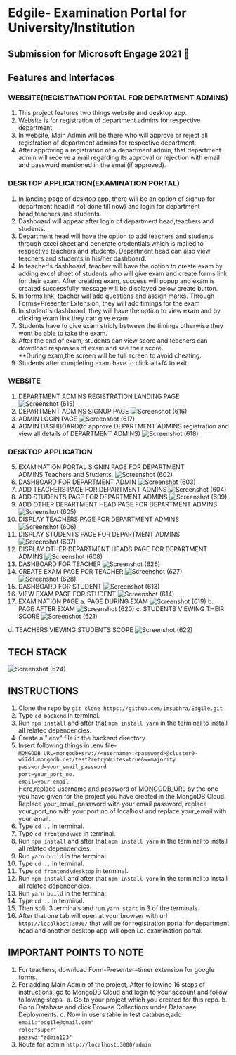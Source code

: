 # Edgile- Examination Portal for University/Institution
## Submission for Microsoft Engage 2021 🌟

## Features and Interfaces

### WEBSITE(REGISTRATION PORTAL FOR DEPARTMENT ADMINS)
1. This project features two things website and desktop app.
2. Website is for registration of department admins for respective department.
3. In website, Main Admin will be there who will approve or reject all registration of department admins for respective department.
4. After approving a registration of a department admin, that department admin will receive a mail regarding its approval or rejection with email and password mentioned in the email(if approved). 

### DESKTOP APPLICATION(EXAMINATION PORTAL)

1. In landing page of desktop app, there will be an option of signup for department head(if not done till now) and login for department head,teachers and students.
2. Dashboard will appear after login of department head,teachers and students.
3. Department head will have the option to add teachers and students through excel sheet and generate credentials which is mailed to respective teachers and students. Department head can also view teachers and students in his/her dashboard.
4. In teacher's dashboard, teacher will have the option to create exam by adding excel sheet of students who will give exam and create forms link for their exam. After creating exam, success will popup and exam is created successfully message will be displayed below create button.
5. In forms link, teacher will add questions and assign marks. Through Forms+Presenter Extension, they will add timings for the exam
5. In student's dashboard, they will have the option to view exam and by clicking exam link they can give exam.
6. Students have to give exam stricly between the timings otherwise they wont be able to take the exam.
7. After the end of exam, students can view score and teachers can download responses of exam and see their score.  
**During exam,the screen will be full screen to avoid cheating.
8. Students after completing exam have to click alt+f4 to exit.

### WEBSITE 
 
 1. DEPARTMENT ADMINS REGISTRATION LANDING PAGE
 ![Screenshot (615)](https://user-images.githubusercontent.com/51112668/143490257-9e7abbc4-74b7-4e7e-ba1e-f694d00cc59b.png)
 2. DEPARTMENT ADMINS SIGNUP PAGE
 ![Screenshot (616)](https://user-images.githubusercontent.com/51112668/143490253-9efc1029-ee93-478a-a32c-c5074634edd6.png)
 3. ADMIN LOGIN PAGE
 ![Screenshot (617)](https://user-images.githubusercontent.com/51112668/143490250-2fc665e6-4aea-40b3-8f71-7e0e61762fbb.png)
 4. ADMIN DASHBOARD(to approve DEPARTMENT ADMINS registration and view all details of DEPARTMENT ADMINS)
 ![Screenshot (618)](https://user-images.githubusercontent.com/51112668/143490241-6406bbac-4422-4040-850d-3c1e3f631485.png)

### DESKTOP APPLICATION 

 5. EXAMINATION PORTAL SIGNIN PAGE FOR DEPARTMENT ADMINS,Teachers and Students.
 ![Screenshot (602)](https://user-images.githubusercontent.com/51112668/143488042-554fbd2c-f28a-4c97-b4f9-0aad571b6edd.png)
 6. DASHBOARD FOR DEPARTMENT ADMIN
 ![Screenshot (603)](https://user-images.githubusercontent.com/51112668/143488704-b31fc9be-590e-4c3a-b9bf-21e84acd2b48.png)
 7. ADD TEACHERS PAGE FOR DEPARTMENT ADMINS
 ![Screenshot (604)](https://user-images.githubusercontent.com/51112668/143488700-8454e0dc-e82b-40f9-865f-08b30d99419f.png)
 8. ADD STUDENTS PAGE FOR DEPARTMENT ADMINS
 ![Screenshot (609)](https://user-images.githubusercontent.com/51112668/143489126-5a9b09ae-0396-4266-8197-c03982ad7c99.png)
 9. ADD OTHER DEPARTMENT HEAD PAGE FOR DEPARTMENT ADMINS
![Screenshot (605)](https://user-images.githubusercontent.com/51112668/143488694-3f2a3146-2ced-48be-bbe2-fd9846cd3c51.png)
 10. DISPLAY TEACHERS PAGE FOR DEPARTMENT ADMINS
 ![Screenshot (606)](https://user-images.githubusercontent.com/51112668/143488687-a2685307-73fa-40d7-976e-bd44b7ee35b6.png)
 11. DISPLAY STUDENTS PAGE FOR DEPARTMENT ADMINS
  ![Screenshot (607)](https://user-images.githubusercontent.com/51112668/143488683-c19508e6-11d9-4362-9411-0bef5a47773e.png)
 12. DISPLAY OTHER DEPARTMENT HEADS PAGE FOR DEPARTMENT ADMINS
 ![Screenshot (608)](https://user-images.githubusercontent.com/51112668/143488678-70ad57f0-ef44-429e-a0c4-2750af9fee26.png)
 11. DASHBOARD FOR TEACHER
 ![Screenshot (626)](https://user-images.githubusercontent.com/51112668/143769128-777c0465-5ec6-45fb-b6e9-33e64186cd24.png)
 12. CREATE EXAM PAGE FOR TEACHER
 ![Screenshot (627)](https://user-images.githubusercontent.com/51112668/143769119-16714d4f-6c08-4e32-b8dd-2daa00f93728.png)
 ![Screenshot (628)](https://user-images.githubusercontent.com/51112668/143769135-e29ac4dd-ff53-47e7-b0ec-24f930f93a18.png)
 13. DASHBOARD FOR STUDENT
 ![Screenshot (613)](https://user-images.githubusercontent.com/51112668/143489942-0d7b15e4-2efc-429f-8f79-9d97036e6033.png)
 14. VIEW EXAM PAGE FOR STUDENT
 ![Screenshot (614)](https://user-images.githubusercontent.com/51112668/143489893-adc4f494-a6e5-444f-a1d5-c4b9b6c5e3b3.png)
 15. EXAMINATION PAGE
  a. PAGE DURING EXAM
  ![Screenshot (619)](https://user-images.githubusercontent.com/51112668/143673904-ca14adbb-541d-49f6-a987-981144916e2a.png)
  b. PAGE AFTER EXAM
  ![Screenshot (620)](https://user-images.githubusercontent.com/51112668/143673907-b02673f9-324e-43c7-9736-75c16f7d9fe5.png)
  c. STUDENTS VIEWING THEIR SCORE
  ![Screenshot (621)](https://user-images.githubusercontent.com/51112668/143673914-08adebdf-dd64-4d3f-832a-645f1d440588.png)

  d. TEACHERS VIEWING STUDENTS SCORE
  ![Screenshot (622)](https://user-images.githubusercontent.com/51112668/143673912-0f0173c2-5e32-4294-936e-0421d37ffd17.png)


## TECH STACK

![Screenshot (624)](https://user-images.githubusercontent.com/51112668/143719204-27679aad-8f9f-400b-8226-19c1a825a8af.png)

## INSTRUCTIONS
  1. Clone the repo by `git clone https://github.com/imsubhra/Edgile.git`
  2. Type `cd backend` in terminal.
  3. Run `npm install` and after that `npm install yarn` in the terminal to install all related dependencies.
  4. Create a ".env" file in the backend directory.
  5. Insert following things in .env file-
  `MONGODB_URL=mongodb+srv://<username>:<password>@cluster0-wi7dd.mongodb.net/test?retryWrites=true&w=majority`<br/>
  `password=your_email_password`<br/>
  `port=your_port_no.`<br/>
  `email=your_email`<br/>
  Here,replace username and password of MONGODB_URL by the one you have given for the project you have created in the MongoDB Cloud.
  Replace your_email_password with your email password, replace your_port_no with your port no of localhost and replace your_email with your email.
  6. Type `cd ..` in terminal.
  7. Type `cd frontend\web` in terminal.
  8. Run `npm install` and after that `npm install yarn` in the terminal to install all related dependencies.
  9. Run `yarn build` in the terminal
  10. Type `cd ..` in terminal.
  11. Type `cd frontend\desktop` in terminal.
  12. Run `npm install` and after that `npm install yarn` in the terminal to install all related dependencies.
  13. Run `yarn build` in the terminal
  14. Type `cd ..` in terminal.
  15. Then split 3 terminals and run `yarn start` in 3 of the terminals.
  16. After that one tab will open at your browser with url `http://localhost:3000/` that will be for registration portal for  department head and another desktop app will open i.e. examination portal. 
  
## IMPORTANT POINTS TO NOTE
1. For teachers, download Form-Presenter+timer extension for google forms.
2. For adding Main Admin of the project,
After following 16 steps of instructions, go to MongoDB Cloud and login to your account and follow following steps-
 a. Go to your project which you created for this repo.
 b. Go to Database and click Browse Collections under Database Deployments.
 c. Now in users table in test database,add
`email:"edgile@gmail.com"`<br/>
`role:"super"`<br/>
`passwd:"admin123"`<br/>     
3. Route for admin `http://localhost:3000/admin`
